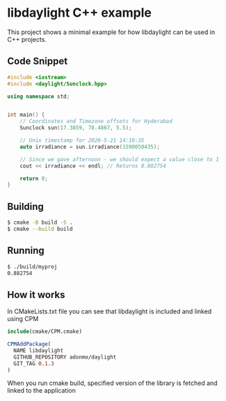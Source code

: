 # libdaylight C++ example

This project shows a minimal example for how libdaylight can be used in C++ projects.

## Code Snippet

```cpp
#include <iostream>
#include <daylight/Sunclock.hpp>

using namespace std;


int main() {
    // Coordinates and Timezone offsets for Hyderabad
    Sunclock sun(17.3859, 78.4867, 5.5);

    // Unix timestamp for 2020-5-21 14:10:35
    auto irradiance = sun.irradiance(1590050435);

    // Since we gave afternoon - we should expect a value close to 1
    cout << irradiance << endl; // Returns 0.882754

    return 0;
}
```

## Building

```sh
$ cmake -B build -S .
$ cmake --build build
```

## Running

```sh
$ ./build/myproj
0.882754
```

## How it works

In CMakeLists.txt file you can see that libdaylight is included and linked using CPM

```cmake
include(cmake/CPM.cmake)

CPMAddPackage(
  NAME libdaylight
  GITHUB_REPOSITORY adonmo/daylight
  GIT_TAG 0.1.3
)
```

When you run cmake build, specified version of the library is fetched and linked to the application
